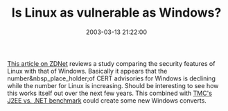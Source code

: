 ﻿---
layout: post
title: "Is Linux as vulnerable as Windows?"
comments: false
date: 2003-03-13 21:22:00
updated: 2004-05-05 14:42:00
categories:
 - Technology
subtext-id: 7fbf202a-418f-4c59-a6bb-be4840018501
alias: /blog/Is-Linux-as-vulnerable-as-Windows.aspx
---


[This article on ZDNet](http://www.zdnet.com.au/newstech/os/story/0,2000024997,20272566,00.htm) reviews a study comparing the security features of Linux with that of Windows. Basically it appears that the number&nbsp_place_holder;of CERT advisories for Windows is declining while the number for Linux is increasing. Should be interesting to see how this works itself out over the next few years. This combined with [TMC's J2EE vs. .NET benchmark](http://www.objectwatch.com/issue_42.htm) could create some new Windows converts.
